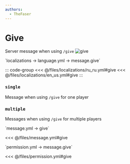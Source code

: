 ```yaml
---
authors:
  - TheFaser
---
```


# Give

<!--@include: @/parts/vanillaWarn.md#command-->

Server message when using `/give`
![give](/give.png)

[//]: # (localization)
<!--@include: @/parts/words.md#localization-->
<!--@include: @/parts/words.md#path--> `localizations → language.yml → message.give`

<!--@include: @/parts/words.md#default-->

::: code-group
<<< @/files/localizations/ru_ru.yml#give
<<< @/files/localizations/en_us.yml#give
:::

### `single`

Message when using `/give` for one player

### `multiple`

Messages when using `/give` for multiple players

[//]: # (message.yml)
<!--@include: @/parts/words.md#setting-->
<!--@include: @/parts/words.md#path--> `message.yml → give`

<!--@include: @/parts/words.md#default-->
<<< @/files/message.yml#give

<!--@include: @/parts/enable.md-->

<!--@include: @/parts/range.md-->
<!--@include: @/parts/destination.md-->
<!--@include: @/parts/sound.md-->

[//]: # (permission.yml)
<!--@include: @/parts/words.md#permission-->
<!--@include: @/parts/words.md#path--> `permission.yml → message.give`

<!--@include: @/parts/words.md#default-->
<<< @/files/permission.yml#give

<!--@include: @/parts/permission/permissionTier3.md-->
<!--@include: @/parts/permission/sound.md-->